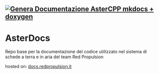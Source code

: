 [![Genera Documentazione AsterCPP mkdocs + doxygen](https://github.com/RedPropulsion/AsterDocs/actions/workflows/generate_docs.yml/badge.svg)](https://github.com/RedPropulsion/AsterDocs/actions/workflows/generate_docs.yml)
---
# AsterDocs

Repo base per la documentazione del codice utilizzato nel sistema di schede a terra e in aria del team Red Propulsion


hosted on: [docs.redpropulsion.it](docs.redpropulsion.it)
